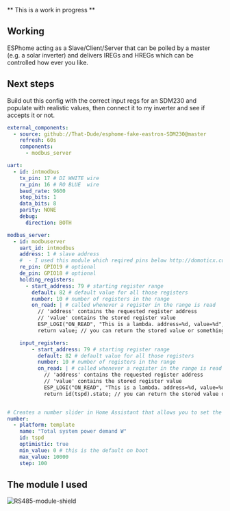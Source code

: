** This is a work in progress **

## Working
ESPhome acting as a Slave/Client/Server that can be polled by a master (e.g. a solar inverter) and delivers IREGs and HREGs which can be controlled how ever you like.

## Next steps
Build out this config with the correct input regs for an SDM230 and populate with realistic values, then connect it to my inverter and see if accepts it or not.



``` yaml
external_components:
  - source: github://That-Dude/esphome-fake-eastron-SDM230@master
    refresh: 60s
    components:
      - modbus_server

uart:
  - id: intmodbus
    tx_pin: 17 # DI WHITE wire
    rx_pin: 16 # RO BLUE  wire
    baud_rate: 9600
    stop_bits: 1
    data_bits: 8
    parity: NONE
    debug:
      direction: BOTH

modbus_server:
  - id: modbuserver
    uart_id: intmodbus
    address: 1 # slave address
    #  - I used this module which reqired pins below http://domoticx.com/wp-content/uploads/2018/01/RS485-module-shield.jpg
    re_pin: GPIO19 # optional
    de_pin: GPIO18 # optional
    holding_registers:
      - start_address: 79 # starting register range
        default: 82 # default value for all those registers
        number: 10 # number of registers in the range
        on_read: | # called whenever a register in the range is read
          // 'address' contains the requested register address
          // 'value' contains the stored register value 
          ESP_LOGI("ON_READ", "This is a lambda. address=%d, value=%d", address, value);
          return value; // you can return the stored value or something else.

    input_registers:
        - start_address: 79 # starting register range
          default: 82 # default value for all those registers
          number: 10 # number of registers in the range
          on_read: | # called whenever a register in the range is read
            // 'address' contains the requested register address
            // 'value' contains the stored register value 
            ESP_LOGI("ON_READ", "This is a lambda. address=%d, value=%d", address, value);
            return id(tspd).state; // you can return the stored value or something else.


# Creates a number slider in Home Assistant that allows you to set the value of a register
number:
  - platform: template
    name: "Total system power demand W"
    id: tspd
    optimistic: true
    min_value: 0 # this is the default on boot
    max_value: 10000
    step: 100
```

## The module I used
![RS485-module-shield](https://user-images.githubusercontent.com/6509533/230406441-bd38df26-a72c-4a37-88c1-631ec2d2cfe7.jpg)


